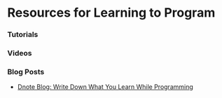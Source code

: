 # Resources for Learning to Program

### Tutorials

### Videos

### Blog Posts 

- [Dnote Blog: Write Down What You Learn While Programming](https://dnote.io/blog/write-down-what-you-learn-while-programming/)
